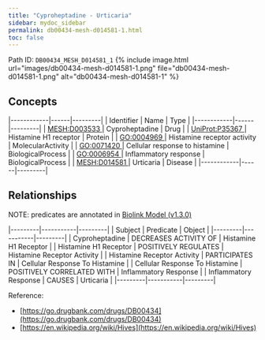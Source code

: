 ```yaml
---
title: "Cyproheptadine - Urticaria"
sidebar: mydoc_sidebar
permalink: db00434-mesh-d014581-1.html
toc: false 
---
```



Path ID: `DB00434_MESH_D014581_1`
{% include image.html url="images/db00434-mesh-d014581-1.png" file="db00434-mesh-d014581-1.png" alt="db00434-mesh-d014581-1" %}

## Concepts

|------------|------|---------|
| Identifier | Name | Type    |
|------------|------|---------|
| <a href="https://identifiers.org/MESH:D003533">MESH:D003533 </a> | Cyproheptadine | Drug |
| <a href="https://identifiers.org/UniProt:P35367">UniProt:P35367 </a> | Histamine H1 receptor | Protein |
| <a href="https://identifiers.org/GO:0004969">GO:0004969 </a> | Histamine receptor activity | MolecularActivity |
| <a href="https://identifiers.org/GO:0071420">GO:0071420 </a> | Cellular response to histamine | BiologicalProcess |
| <a href="https://identifiers.org/GO:0006954">GO:0006954 </a> | Inflammatory response | BiologicalProcess |
| <a href="https://identifiers.org/MESH:D014581">MESH:D014581 </a> | Urticaria | Disease |
|------------|------|---------|

## Relationships


NOTE: predicates are annotated in <a href="https://github.com/biolink/biolink-model/releases/tag/v1.3.0">Biolink Model (v1.3.0)</a>

|---------|-----------|---------|
| Subject | Predicate | Object  |
|---------|-----------|---------|
| Cyproheptadine | DECREASES ACTIVITY OF | Histamine H1 Receptor |
| Histamine H1 Receptor | POSITIVELY REGULATES | Histamine Receptor Activity |
| Histamine Receptor Activity | PARTICIPATES IN | Cellular Response To Histamine |
| Cellular Response To Histamine | POSITIVELY CORRELATED WITH | Inflammatory Response |
| Inflammatory Response | CAUSES | Urticaria |
|---------|-----------|---------|

Reference: 
  - [https://go.drugbank.com/drugs/DB00434](https://go.drugbank.com/drugs/DB00434)
  - [https://en.wikipedia.org/wiki/Hives](https://en.wikipedia.org/wiki/Hives)
